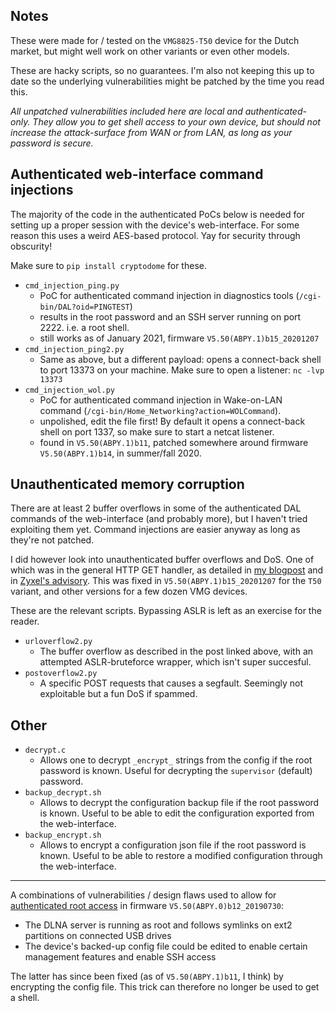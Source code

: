 ## Notes
These were made for / tested on the `VMG8825-T50` device for the Dutch market, but might well work on other variants or even other models.

These are hacky scripts, so no guarantees. I'm also not keeping this up to date so the underlying vulnerabilities might be patched by the time you read this.

*All unpatched vulnerabilities included here are local and authenticated-only. They allow you to get shell access to your own device, but should not increase the attack-surface from WAN or from LAN, as long as your password is secure.*

## Authenticated web-interface command injections 
The majority of the code in the authenticated PoCs below is needed for setting up a proper session with the device's web-interface. For some reason this uses a weird AES-based protocol. Yay for security through obscurity!

Make sure to `pip install cryptodome` for these.

- `cmd_injection_ping.py`
	- PoC for authenticated command injection in diagnostics tools (`/cgi-bin/DAL?oid=PINGTEST`)
	- results in the root password and an SSH server running on port 2222. i.e. a root shell.
	- still works as of January 2021, firmware `V5.50(ABPY.1)b15_20201207` 
- `cmd_injection_ping2.py`
	- Same as above, but a different payload: opens a connect-back shell to port 13373 on your machine. Make sure to open a listener: `nc -lvp 13373`
- `cmd_injection_wol.py`
	- PoC for authenticated command injection in Wake-on-LAN command (`/cgi-bin/Home_Networking?action=WOLCommand`).
	- unpolished, edit the file first! By default it opens a connect-back shell on port 1337, so make sure to start a netcat listener.
	- found in `V5.50(ABPY.1)b11`, patched somewhere around firmware `V5.50(ABPY.1)b14`, in summer/fall 2020.


## Unauthenticated memory corruption
There are at least 2 buffer overflows in some of the authenticated DAL commands of the web-interface (and probably more), but I haven't tried exploiting them yet. Command injections are easier anyway as long as they're not patched.

I did however look into unauthenticated buffer overflows and DoS. One of which was in the general HTTP GET handler, as detailed in [my blogpost](https://th0mas.nl/2020/11/17/exploiting-a-stack-based-buffer-overflow-in-practice/) and in [Zyxel's advisory](https://www.zyxel.com/support/Zyxel-security-advisory-for-remote-code-execution-and-denial-of-service-vulnerabilities-of-CPE.shtml). This was fixed in `V5.50(ABPY.1)b15_20201207` for the `T50` variant, and other versions for a few dozen VMG devices.

These are the relevant scripts. Bypassing ASLR is left as an exercise for the reader.

- `urloverflow2.py`
	- The buffer overflow as described in the post linked above, with an attempted ASLR-bruteforce wrapper, which isn't super succesful.
- `postoverflow2.py`
	- A specific POST requests that causes a segfault. Seemingly not exploitable but a fun DoS if spammed.


## Other

- `decrypt.c`
	- Allows one to decrypt `_encrypt_` strings from the config if the root password is known. Useful for decrypting the `supervisor` (default) password.
- `backup_decrypt.sh`
	- Allows to decrypt the configuration backup file if the root password is known. Useful to be able to edit the configuration exported from the web-interface.
- `backup_encrypt.sh`
	- Allows to encrypt a configuration json file if the root password is known. Useful to be able to restore a modified configuration through the web-interface.
---

A combinations of vulnerabilities / design flaws used to allow for [authenticated root access](https://th0mas.nl/2020/03/26/getting-root-on-a-zyxel-vmg8825-t50-router/) in firmware `V5.50(ABPY.0)b12_20190730`:
- The DLNA server is running as root and follows symlinks on ext2 partitions on connected USB drives
- The device's backed-up config file could be edited to enable certain management features and enable SSH access

The latter has since been fixed (as of `V5.50(ABPY.1)b11`, I think) by encrypting the config file. This trick can therefore no longer be used to get a shell.
